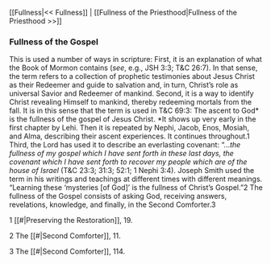 [[Fullness|<< Fullness]]  |  [[Fullness of the Priesthood|Fullness of the Priesthood >>]]

### Fullness of the Gospel
This is used a number of ways in scripture: First, it is an explanation of what the Book of Mormon contains (*see*, e.g., JSH 3:3; T&C 26:7). In that sense, the term refers to a collection of prophetic testimonies about Jesus Christ as their Redeemer and guide to salvation and, in turn, Christ’s role as universal Savior and Redeemer of mankind. Second, it is a way to identify Christ revealing Himself to mankind, thereby redeeming mortals from the fall. It is in this sense that the term is used in T&C 69:3: The ascent to God* is the fullness of the gospel of Jesus Christ. *It shows up very early in the first chapter by Lehi. Then it is repeated by Nephi, Jacob, Enos, Mosiah, and Alma, describing their ascent experiences. It continues throughout.1 Third, the Lord has used it to describe an everlasting covenant: “…*the fullness of my gospel which I have sent forth in these last days, the covenant which I have sent forth to recover my people which are of the house of Israel* (T&C 23:3; 31:3; 52:1; 1 Nephi 3:4). Joseph Smith used the term in his writings and teachings at different times with different meanings. “Learning these ‘mysteries [of God]’ is the fullness of Christ’s Gospel.”2 The fullness of the Gospel consists of asking God, receiving answers, revelations, knowledge, and finally, in the Second Comforter.3



1
[[#|Preserving the Restoration]], 19.


2 The [[#|Second Comforter]], 11.


3 The [[#|Second Comforter]], 114.